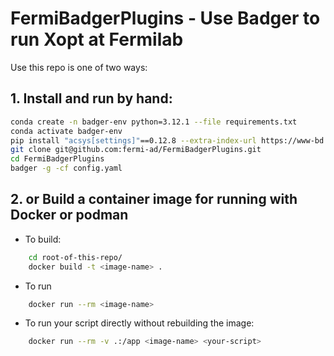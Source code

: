 # FermiBadgerPlugins - Use Badger to run Xopt at Fermilab
Use this repo is one of two ways:

## 1. Install and run by hand:
```bash
conda create -n badger-env python=3.12.1 --file requirements.txt
conda activate badger-env 
pip install "acsys[settings]"==0.12.8 --extra-index-url https://www-bd.fnal.gov/pip3 --no-cache-dir
git clone git@github.com:fermi-ad/FermiBadgerPlugins.git
cd FermiBadgerPlugins
badger -g -cf config.yaml
```

## 2. or Build a container image for running with Docker or podman
 - To build: 
```bash
    cd root-of-this-repo/
    docker build -t <image-name> .
```

- To run 
```bash
    docker run --rm <image-name>
```
- To run your script directly without rebuilding the image:
```bash
    docker run --rm -v .:/app <image-name> <your-script>
```
